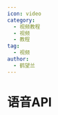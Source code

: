 ```yaml
---
icon: video
category:
  - 视频教程
  - 视频
  - 教程
tag:
  - 视频
author:
  - 鹤望兰
---
```


# 语音API

<VideoPlayer  src="https://cdn-v-content-01.ikechan8370.com/4.%E8%AF%AD%E9%9F%B3api.mp4" />